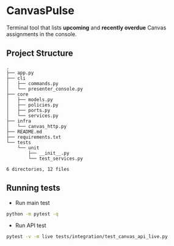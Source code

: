 
# CanvasPulse

Terminal tool that lists **upcoming** and **recently overdue** Canvas assignments in the console.

## Project Structure
```
.
├── app.py
├── cli
│   ├── commands.py
│   └── presenter_console.py
├── core
│   ├── models.py
│   ├── policies.py
│   ├── ports.py
│   └── services.py
├── infra
│   └── canvas_http.py
├── README.md
├── requirements.txt
└── tests
    └── unit
        ├── __init__.py
        └── test_services.py

6 directories, 12 files

```


## Running tests
- Run main test
```bash
python -m pytest -q 
```

- Run API test
```bash
pytest -v -m live tests/integration/test_canvas_api_live.py
```